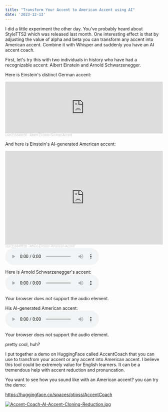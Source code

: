 ```yaml
---
title: "Transform Your Accent to American Accent using AI"
date: '2023-12-13'
---
```

I did a little experiment the other day. You've probably heard about StyleTTS2 which was released last month. One interesting effect is that by adjusting the value of alpha and beta you can transform any accent into American accent. Combine it with Whisper and suddenly you have an AI accent coach. 

First, let's try this with two individuals in history who have had a recognizable accent: Albert Einstein and Arnold Schwarzenegger.

Here is  Einstein's distinct German accent:

<iframe width="100%" height="166" scrolling="no" frameborder="no" allow="autoplay" src="https://w.soundcloud.com/player/?url=https%3A//api.soundcloud.com/tracks/1691239743&color=%238b00ed&auto_play=false&hide_related=false&show_comments=true&show_user=true&show_reposts=false&show_teaser=true"></iframe><div style="font-size: 10px; color: #cccccc;line-break: anywhere;word-break: normal;overflow: hidden;white-space: nowrap;text-overflow: ellipsis; font-family: Interstate,Lucida Grande,Lucida Sans Unicode,Lucida Sans,Garuda,Verdana,Tahoma,sans-serif;font-weight: 100;"><a href="https://soundcloud.com/yytjnfalh2wy" title="user216848838" target="_blank" style="color: #cccccc; text-decoration: none;">user216848838</a> · <a href="https://soundcloud.com/yytjnfalh2wy/albert-einstein-german-accent" title="Albert Einstein German Accent" target="_blank" style="color: #cccccc; text-decoration: none;">Albert Einstein German Accent</a></div>

And here is Einstein's AI-generated American accent:


<iframe width="100%" height="300" scrolling="no" frameborder="no" allow="autoplay" src="https://w.soundcloud.com/player/?url=https%3A//api.soundcloud.com/tracks/1691230965&color=%238b00ed&auto_play=false&hide_related=false&show_comments=true&show_user=true&show_reposts=false&show_teaser=true&visual=true"></iframe><div style="font-size: 10px; color: #cccccc;line-break: anywhere;word-break: normal;overflow: hidden;white-space: nowrap;text-overflow: ellipsis; font-family: Interstate,Lucida Grande,Lucida Sans Unicode,Lucida Sans,Garuda,Verdana,Tahoma,sans-serif;font-weight: 100;"><a href="https://soundcloud.com/yytjnfalh2wy" title="user216848838" target="_blank" style="color: #cccccc; text-decoration: none;">user216848838</a> · <a href="https://soundcloud.com/yytjnfalh2wy/albert-einstein-native-american-accent-1" title="Albert-Einstein-American-Accent" target="_blank" style="color: #cccccc; text-decoration: none;">Albert-Einstein-American-Accent</a></div>


<audio controls="controls" preload="auto" src="https://dl.sndup.net/jq46/Albert-Einstein-Native-American-Accent.wav">
<p>Your browser does not support the audio element.</p>
</audio>

Here is Arnold Schwarzenegger's accent:
<audio controls="controls" preload="auto" src="https://dl.sndup.net/p6gz/Arnold-Schwarzenegger.wav">
<p>Your browser does not support the audio element.</p>
</audio>

His AI-generated American accent:
<audio controls="controls" preload="auto" src="https://dl.sndup.net/mkgc/Arnold-Schwarzenegger-Native-American-Accent.wav">
<p>Your browser does not support the audio element.</p>
</audio>

pretty cool, huh?

I put together a demo on HuggingFace called AccentCoach that you can use to transfrom your accent or any accent into American accent. I believe this tool could be extremely value for English learners. It can be a tremendous help with accent reduction and pronuncation. 

You want to see how you sound like with an American accent? you can try the demo:

https://huggingface.co/spaces/otioss/AccentCoach

[![Accent-Coach-AI-Accent-Cloning-Reduction.jpg](https://i.postimg.cc/wvYtD7Dd/Accent-Coach-AI-Accent-Cloning-Reduction.jpg)](https://postimg.cc/KKQv2c99)
